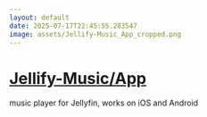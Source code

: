 ```yaml
---
layout: default
date: 2025-07-17T22:45:55.283547
image: assets/Jellify-Music_App_cropped.png
---
```


# [Jellify-Music/App](https://github.com/Jellify-Music/App)

music player for Jellyfin, works on iOS and Android
